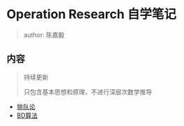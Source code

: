 # Operation Research 自学笔记

> author: 陈嘉毅

## 内容

> 持续更新
>
> 只包含基本思想和原理，不进行深层次数学推导

* [排队论](./docs/排队论.md)
* [BD算法](./special/BD_Algorithm.md)
